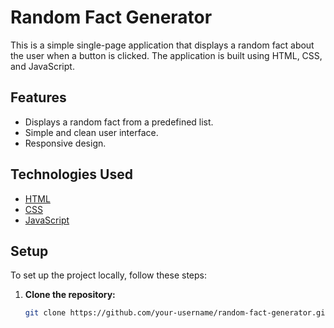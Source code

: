 # Random Fact Generator

This is a simple single-page application that displays a random fact about the user when a button is clicked. The application is built using HTML, CSS, and JavaScript.

## Features

- Displays a random fact from a predefined list.
- Simple and clean user interface.
- Responsive design.

## Technologies Used

- [HTML](https://developer.mozilla.org/en-US/docs/Web/JavaScript)
- [CSS](https://developer.mozilla.org/en-US/docs/Web/CSS)
- [JavaScript](https://developer.mozilla.org/en-US/docs/Web/JavaScript)

## Setup

To set up the project locally, follow these steps:

1. **Clone the repository:**

   ```bash
   git clone https://github.com/your-username/random-fact-generator.git
